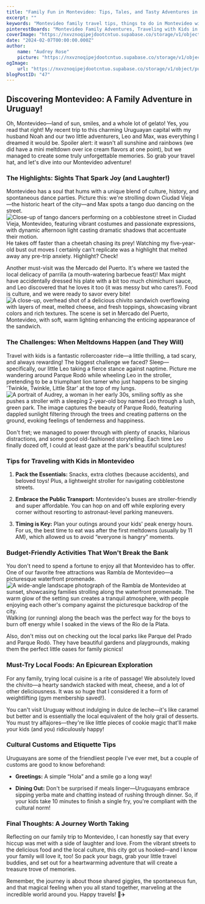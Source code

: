 ```yaml
---
title: "Family Fun in Montevideo: Tips, Tales, and Tasty Adventures in Uruguay!"
excerpt: ""
keywords: "Montevideo family travel tips, things to do in Montevideo with kids, family-friendly activities Montevideo, traveling with children in Uruguay, best parks in Montevideo for families, local food to try in Montevideo, budget activities Montevideo, cultural customs in Uruguay, exploring Ciudad Vieja Montevideo, Mercado del Puerto food guide, Parque Rodó family outings, Uruguay travel guide for families, Montevideo adventure tips, must-try Uruguayan dishes, family adventures in South America, Montevideo travel experiences, tips for visiting Uruguay with kids, family sightseeing in Montevideo, Montevideo travel itinerary for families"
pinterestBoards: "Montevideo Family Adventures, Traveling with Kids in Uruguay, Family Travel Tips, Exploring South America"
coverImage: "https://nxvznoqipejdootcntuo.supabase.co/storage/v1/object/public/travel-blog-images/image_47_0.png"
date: "2024-02-07T00:00:00.000Z"
author:
    name: "Audrey Rose"
    picture: "https://nxvznoqipejdootcntuo.supabase.co/storage/v1/object/public/character-reference/audrey_avatar_square.png?t=2024-12-21T13%3A26%3A30.307Z"
ogImage:
    url: "https://nxvznoqipejdootcntuo.supabase.co/storage/v1/object/public/travel-blog-images/image_47_0.png"
blogPostID: "47"
---
```

    

## Discovering Montevideo: A Family Adventure in Uruguay!

Oh, Montevideo—land of sun, smiles, and a whole lot of gelato! Yes, you read that right! My recent trip to this charming Uruguayan capital with my husband Noah and our two little adventurers, Leo and Max, was everything I dreamed it would be. Spoiler alert: it wasn't all sunshine and rainbows (we did have a mini meltdown over ice cream flavors at one point), but we managed to create some truly unforgettable memories. So grab your travel hat, and let's dive into our Montevideo adventure!

### The Highlights: Sights That Spark Joy (and Laughter!)

Montevideo has a soul that hums with a unique blend of culture, history, and spontaneous dance parties. Picture this: we're strolling down Ciudad Vieja—the historic heart of the city—and Max spots a tango duo dancing on the street. ![Close-up of tango dancers performing on a cobblestone street in Ciudad Vieja, Montevideo, featuring vibrant costumes and passionate expressions, with dynamic afternoon light casting dramatic shadows that accentuate their motion.](https://nxvznoqipejdootcntuo.supabase.co/storage/v1/object/public/travel-blog-images/image_47_0.png) He takes off faster than a cheetah chasing its prey! Watching my five-year-old bust out moves I certainly can't replicate was a highlight that melted away any pre-trip anxiety. Highlight? Check!

Another must-visit was the Mercado del Puerto. It's where we tasted the local delicacy of parrilla (a mouth-watering barbecue feast)! Max might have accidentally dressed his plate with a bit too much chimichurri sauce, and Leo discovered that he loves it too (it was messy but who cares?). Food is culture, and we were ready to savor every bite! ![A close-up, overhead shot of a delicious chivito sandwich overflowing with layers of meat, melted cheese, and fresh toppings, showcasing vibrant colors and rich textures. The scene is set in Mercado del Puerto, Montevideo, with soft, warm lighting enhancing the enticing appearance of the sandwich.](https://nxvznoqipejdootcntuo.supabase.co/storage/v1/object/public/travel-blog-images/image_47_1.png)

### The Challenges: When Meltdowns Happen (and They Will)

Travel with kids is a fantastic rollercoaster ride—a little thrilling, a tad scary, and always rewarding! The biggest challenge we faced? Sleep—specifically, our little Leo taking a fierce stance against naptime. Picture me wandering around Parque Rodó while wheeling Leo in the stroller, pretending to be a triumphant lion tamer who just happens to be singing 'Twinkle, Twinkle, Little Star' at the top of my lungs. ![A portrait of Audrey, a woman in her early 30s, smiling softly as she pushes a stroller with a sleeping 2-year-old boy named Leo through a lush, green park. The image captures the beauty of Parque Rodó, featuring dappled sunlight filtering through the trees and creating patterns on the ground, evoking feelings of tenderness and happiness.](https://nxvznoqipejdootcntuo.supabase.co/storage/v1/object/public/travel-blog-images/image_47_2.png)

Don't fret; we managed to power through with plenty of snacks, hilarious distractions, and some good old-fashioned storytelling. Each time Leo finally dozed off, I could at least gaze at the park's beautiful sculptures!

### Tips for Traveling with Kids in Montevideo

1. **Pack the Essentials:** Snacks, extra clothes (because accidents), and beloved toys! Plus, a lightweight stroller for navigating cobblestone streets.
   
2. **Embrace the Public Transport:** Montevideo's buses are stroller-friendly and super affordable. You can hop on and off while exploring every corner without resorting to astronaut-level parking maneuvers.

3. **Timing is Key:** Plan your outings around your kids' peak energy hours. For us, the best time to eat was after the first meltdowns (usually by 11 AM), which allowed us to avoid “everyone is hangry” moments.

### Budget-Friendly Activities That Won't Break the Bank

You don't need to spend a fortune to enjoy all that Montevideo has to offer. One of our favorite free attractions was Rambla de Montevideo—a picturesque waterfront promenade. ![A wide-angle landscape photograph of the Rambla de Montevideo at sunset, showcasing families strolling along the waterfront promenade. The warm glow of the setting sun creates a tranquil atmosphere, with people enjoying each other's company against the picturesque backdrop of the city.](https://nxvznoqipejdootcntuo.supabase.co/storage/v1/object/public/travel-blog-images/image_47_3.png) Walking (or running) along the beach was the perfect way for the boys to burn off energy while I soaked in the views of the Río de la Plata.

Also, don't miss out on checking out the local parks like Parque del Prado and Parque Rodó. They have beautiful gardens and playgrounds, making them the perfect little oases for family picnics!

### Must-Try Local Foods: An Epicurean Exploration

For any family, trying local cuisine is a rite of passage! We absolutely loved the chivito—a hearty sandwich stacked with meat, cheese, and a lot of other deliciousness. It was so huge that I considered it a form of weightlifting (gym membership saved!).

You can't visit Uruguay without indulging in dulce de leche—it's like caramel but better and is essentially the local equivalent of the holy grail of desserts. You must try alfajores—they're like little pieces of cookie magic that'll make your kids (and you) ridiculously happy!

### Cultural Customs and Etiquette Tips

Uruguayans are some of the friendliest people I've ever met, but a couple of customs are good to know beforehand:

- **Greetings:** A simple “Hola” and a smile go a long way!
  
- **Dining Out:** Don't be surprised if meals linger—Uruguayans embrace sipping yerba mate and chatting instead of rushing through dinner. So, if your kids take 10 minutes to finish a single fry, you're compliant with the cultural norm!

### Final Thoughts: A Journey Worth Taking

Reflecting on our family trip to Montevideo, I can honestly say that every hiccup was met with a side of laughter and love. From the vibrant streets to the delicious food and the local culture, this city got us hooked—and I know your family will love it, too! So pack your bags, grab your little travel buddies, and set out for a heartwarming adventure that will create a treasure trove of memories.

Remember, the journey is about those shared giggles, the spontaneous fun, and that magical feeling when you all stand together, marveling at the incredible world around you. Happy travels! 🧳✈️
